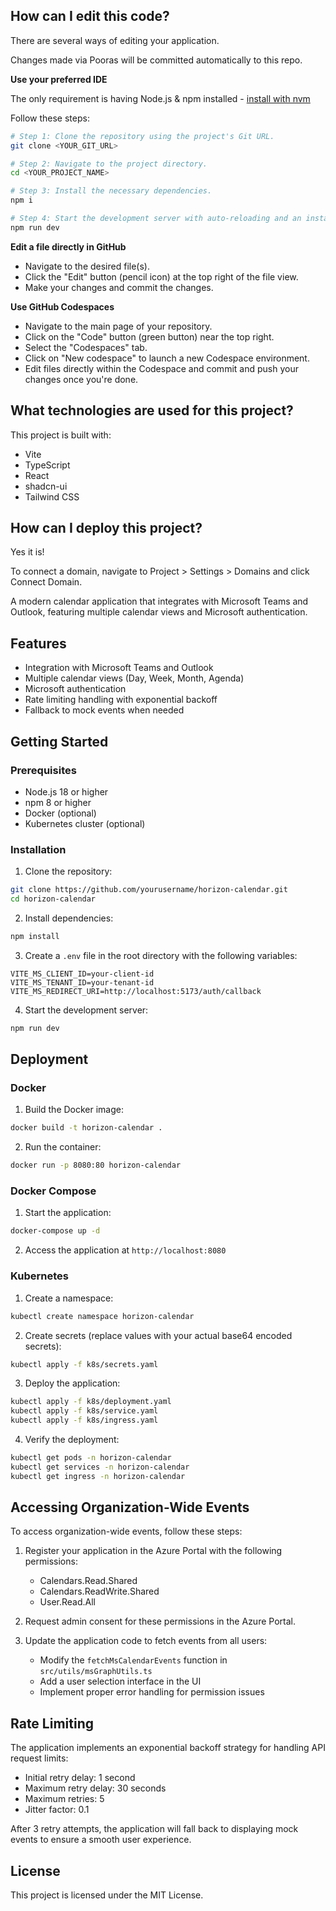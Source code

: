 

## How can I edit this code?

There are several ways of editing your application.

Changes made via Pooras will be committed automatically to this repo.

**Use your preferred IDE**

The only requirement is having Node.js & npm installed - [install with nvm](https://github.com/nvm-sh/nvm#installing-and-updating)

Follow these steps:

```sh
# Step 1: Clone the repository using the project's Git URL.
git clone <YOUR_GIT_URL>

# Step 2: Navigate to the project directory.
cd <YOUR_PROJECT_NAME>

# Step 3: Install the necessary dependencies.
npm i

# Step 4: Start the development server with auto-reloading and an instant preview.
npm run dev
```

**Edit a file directly in GitHub**

- Navigate to the desired file(s).
- Click the "Edit" button (pencil icon) at the top right of the file view.
- Make your changes and commit the changes.

**Use GitHub Codespaces**

- Navigate to the main page of your repository.
- Click on the "Code" button (green button) near the top right.
- Select the "Codespaces" tab.
- Click on "New codespace" to launch a new Codespace environment.
- Edit files directly within the Codespace and commit and push your changes once you're done.

## What technologies are used for this project?

This project is built with:

- Vite
- TypeScript
- React
- shadcn-ui
- Tailwind CSS

## How can I deploy this project?
Yes it is!

To connect a domain, navigate to Project > Settings > Domains and click Connect Domain.

A modern calendar application that integrates with Microsoft Teams and Outlook, featuring multiple calendar views and Microsoft authentication.

## Features

- Integration with Microsoft Teams and Outlook
- Multiple calendar views (Day, Week, Month, Agenda)
- Microsoft authentication
- Rate limiting handling with exponential backoff
- Fallback to mock events when needed

## Getting Started

### Prerequisites

- Node.js 18 or higher
- npm 8 or higher
- Docker (optional)
- Kubernetes cluster (optional)

### Installation

1. Clone the repository:
```bash
git clone https://github.com/yourusername/horizon-calendar.git
cd horizon-calendar
```

2. Install dependencies:
```bash
npm install
```

3. Create a `.env` file in the root directory with the following variables:
```
VITE_MS_CLIENT_ID=your-client-id
VITE_MS_TENANT_ID=your-tenant-id
VITE_MS_REDIRECT_URI=http://localhost:5173/auth/callback
```

4. Start the development server:
```bash
npm run dev
```

## Deployment

### Docker

1. Build the Docker image:
```bash
docker build -t horizon-calendar .
```

2. Run the container:
```bash
docker run -p 8080:80 horizon-calendar
```

### Docker Compose

1. Start the application:
```bash
docker-compose up -d
```

2. Access the application at `http://localhost:8080`

### Kubernetes

1. Create a namespace:
```bash
kubectl create namespace horizon-calendar
```

2. Create secrets (replace values with your actual base64 encoded secrets):
```bash
kubectl apply -f k8s/secrets.yaml
```

3. Deploy the application:
```bash
kubectl apply -f k8s/deployment.yaml
kubectl apply -f k8s/service.yaml
kubectl apply -f k8s/ingress.yaml
```

4. Verify the deployment:
```bash
kubectl get pods -n horizon-calendar
kubectl get services -n horizon-calendar
kubectl get ingress -n horizon-calendar
```

## Accessing Organization-Wide Events

To access organization-wide events, follow these steps:

1. Register your application in the Azure Portal with the following permissions:
   - Calendars.Read.Shared
   - Calendars.ReadWrite.Shared
   - User.Read.All

2. Request admin consent for these permissions in the Azure Portal.

3. Update the application code to fetch events from all users:
   - Modify the `fetchMsCalendarEvents` function in `src/utils/msGraphUtils.ts`
   - Add a user selection interface in the UI
   - Implement proper error handling for permission issues

## Rate Limiting

The application implements an exponential backoff strategy for handling API request limits:

- Initial retry delay: 1 second
- Maximum retry delay: 30 seconds
- Maximum retries: 5
- Jitter factor: 0.1

After 3 retry attempts, the application will fall back to displaying mock events to ensure a smooth user experience.

## License

This project is licensed under the MIT License.
